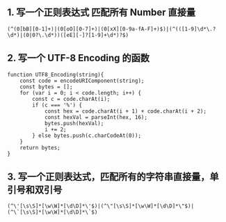 ## 1. 写一个正则表达式 匹配所有 Number 直接量
```
(^(0[bB][0-1]+)|(0[oO][0-7]+)|(0[xX][0-9a-fA-F]+)$)|(^(([1-9]\d*\.?\d*)|(0|0?\.\d*))([eE][-]?[1-9]+\d*)?$)
```
## 2. 写一个 UTF-8 Encoding 的函数
```
function UTF8_Encoding(string){
    const code = encodeURIComponent(string);
    const bytes = [];
    for (var i = 0; i < code.length; i++) {
        const c = code.charAt(i);
        if (c === '%') {
            const hex = code.charAt(i + 1) + code.charAt(i + 2);
            const hexVal = parseInt(hex, 16);
            bytes.push(hexVal);
            i += 2;
        } else bytes.push(c.charCodeAt(0));
    }
    return bytes;
}
```
## 3. 写一个正则表达式，匹配所有的字符串直接量，单引号和双引号
```
(^\'[\s\S]*[\w\W]*[\d\D]*\'$)|(^\"[\s\S]*[\w\W]*[\d\D]*\"$)|(^\`[\s\S]*[\w\W]*[\d\D]*\`$)
```
